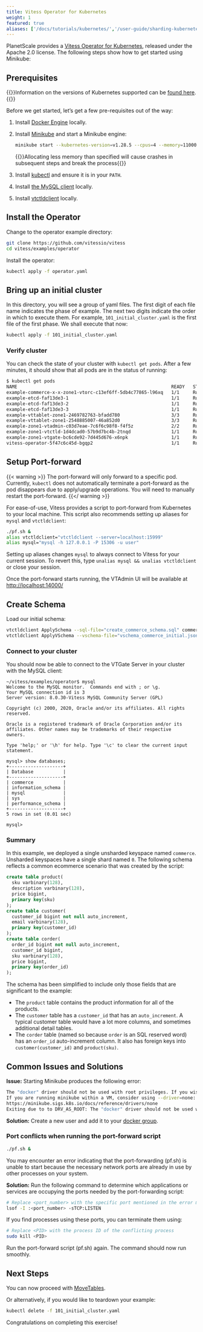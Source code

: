 ```yaml
---
title: Vitess Operator for Kubernetes
weight: 1
featured: true
aliases: ['/docs/tutorials/kubernetes/','/user-guide/sharding-kubernetes.html', '/docs/get-started/scaleway/','/docs/get-started/kubernetes/']
---
```


PlanetScale provides a [Vitess Operator for Kubernetes](https://github.com/planetscale/vitess-operator), released under the Apache 2.0 license. The following steps show how to get started using Minikube:

## Prerequisites

{{<info>}}Information on the versions of Kubernetes supported can be [found here](https://github.com/planetscale/vitess-operator#compatibility).{{</info>}}

Before we get started, let’s get a few pre-requisites out of the way:

1. Install [Docker Engine](https://docs.docker.com/engine/install/) locally.

1. Install [Minikube](https://kubernetes.io/docs/tasks/tools/install-minikube/) and start a Minikube engine:
    ```bash
    minikube start --kubernetes-version=v1.28.5 --cpus=4 --memory=11000 --disk-size=32g
    ```

    {{<warning>}}Allocating less memory than specified will cause crashes in subsequent steps and break the process{{</warning>}}

1. Install [kubectl](https://kubernetes.io/docs/tasks/tools/install-kubectl/) and ensure it is in your `PATH`.

1. Install [the MySQL client](https://dev.mysql.com/doc/mysql-getting-started/en/) locally.

1. Install [vtctldclient](https://vitess.io/docs/get-started/local/#install-vitess) locally.

## Install the Operator

Change to the operator example directory:

```bash
git clone https://github.com/vitessio/vitess
cd vitess/examples/operator
```

Install the operator:

```bash
kubectl apply -f operator.yaml
```

## Bring up an initial cluster

In this directory, you will see a group of yaml files. The first digit of each file name indicates the phase of example. The next two digits indicate the order in which to execute them. For example, `101_initial_cluster.yaml` is the first file of the first phase. We shall execute that now:

```bash
kubectl apply -f 101_initial_cluster.yaml
```

### Verify cluster

You can check the state of your cluster with `kubectl get pods`. After a few minutes, it should show that all pods are in the status of running:

```bash
$ kubectl get pods
NAME                                                         READY   STATUS    RESTARTS        AGE
example-commerce-x-x-zone1-vtorc-c13ef6ff-5db4c77865-l96xq   1/1     Running   2 (2m49s ago)   5m16s
example-etcd-faf13de3-1                                      1/1     Running   0               5m17s
example-etcd-faf13de3-2                                      1/1     Running   0               5m17s
example-etcd-faf13de3-3                                      1/1     Running   0               5m17s
example-vttablet-zone1-2469782763-bfadd780                   3/3     Running   1 (2m43s ago)   5m16s
example-vttablet-zone1-2548885007-46a852d0                   3/3     Running   1 (2m47s ago)   5m16s
example-zone1-vtadmin-c03d7eae-7c6f6c98f8-f4f5z              2/2     Running   0               5m17s
example-zone1-vtctld-1d4dcad0-57b9d7bc4b-2tnqd               1/1     Running   2 (2m53s ago)   5m17s
example-zone1-vtgate-bc6cde92-7d445d676-x6npk                1/1     Running   2 (3m ago)      5m17s
vitess-operator-5f47c6c45d-bgqp2                             1/1     Running   0               6m52s
```

## Setup Port-forward

{{< warning >}}
The port-forward will only forward to a specific pod. Currently, `kubectl` does not automatically terminate a port-forward as the pod disappears due to apply/upgrade operations. You will need to manually restart the port-forward.
{{</ warning >}}

For ease-of-use, Vitess provides a script to port-forward from Kubernetes to your local machine. This script also recommends setting up aliases for `mysql` and `vtctldclient`:

```bash
./pf.sh &
alias vtctldclient="vtctldclient --server=localhost:15999"
alias mysql="mysql -h 127.0.0.1 -P 15306 -u user"
```

Setting up aliases changes `mysql` to always connect to Vitess for your current session. To revert this, type `unalias mysql && unalias vtctldclient` or close your session.

Once the port-forward starts running, the VTAdmin UI will be available at [http://localhost:14000/](http://localhost:14000/)

## Create Schema

Load our initial schema:

```bash
vtctldclient ApplySchema --sql-file="create_commerce_schema.sql" commerce
vtctldclient ApplyVSchema --vschema-file="vschema_commerce_initial.json" commerce
```

### Connect to your cluster

You should now be able to connect to the VTGate Server in your cluster with the MySQL client:

```text
~/vitess/examples/operator$ mysql
Welcome to the MySQL monitor.  Commands end with ; or \g.
Your MySQL connection id is 3
Server version: 8.0.30-Vitess MySQL Community Server (GPL)

Copyright (c) 2000, 2020, Oracle and/or its affiliates. All rights reserved.

Oracle is a registered trademark of Oracle Corporation and/or its
affiliates. Other names may be trademarks of their respective
owners.

Type 'help;' or '\h' for help. Type '\c' to clear the current input statement.

mysql> show databases;
+--------------------+
| Database           |
+--------------------+
| commerce           |
| information_schema |
| mysql              |
| sys                |
| performance_schema |
+--------------------+
5 rows in set (0.01 sec)

mysql>
```

### Summary

In this example, we deployed a single unsharded keyspace named `commerce`. Unsharded keyspaces have a single shard named `0`. The following schema reflects a common ecommerce scenario that was created by the script:

``` sql
create table product(
  sku varbinary(128),
  description varbinary(128),
  price bigint,
  primary key(sku)
);
create table customer(
  customer_id bigint not null auto_increment,
  email varbinary(128),
  primary key(customer_id)
);
create table corder(
  order_id bigint not null auto_increment,
  customer_id bigint,
  sku varbinary(128),
  price bigint,
  primary key(order_id)
);
```

The schema has been simplified to include only those fields that are significant to the example:

* The `product` table contains the product information for all of the products.
* The `customer` table has a `customer_id` that has an `auto_increment`. A typical customer table would have a lot more columns, and sometimes additional detail tables.
* The `corder` table (named so because `order` is an SQL reserved word) has an `order_id` auto-increment column. It also has foreign keys into `customer(customer_id)` and `product(sku)`.

## Common Issues and Solutions

<b>Issue:</b> Starting Minikube produces the following error:
```sh
The "docker" driver should not be used with root privileges. If you wish to continue as root, use --force. 
If you are running minikube within a VM, consider using --driver=none: 
https://minikube.sigs.k8s.io/docs/reference/drivers/none
Exiting due to to DRV_AS_ROOT: The "docker" driver should not be used with root privileges.
``` 

<b>Solution:</b> Create a new user and add it to your [docker group](https://docs.docker.com/engine/install/linux-postinstall).

### Port conflicts when running the port-forward script
```sh
./pf.sh &
```
You may encounter an error indicating that the port-forwarding (pf.sh) is unable to start because the necessary network ports are already in use by other processes on your system.

  <b>Solution:</b>  Run the following command to determine which applications or services are occupying the ports needed by the port-forwarding script:
   ```sh
   # Replace <port_number> with the specific port mentioned in the error message
   lsof -I :<port_number> -sTCP:LISTEN
   ```
   If you find processes using these ports, you can terminate them using:
   ```sh
   # Replace <PID> with the process ID of the conflicting process
   sudo kill <PID> 
   ```

 Run the port-forward script (pf.sh) again. The command should now run smoothly.

## Next Steps

You can now proceed with [MoveTables](../../user-guides/migration/move-tables).

Or alternatively, if you would like to teardown your example:

```sh
kubectl delete -f 101_initial_cluster.yaml
```
Congratulations on completing this exercise!
